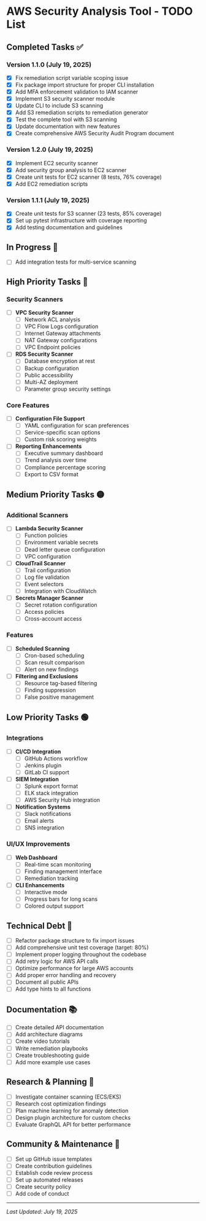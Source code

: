 # AWS Security Analysis Tool - TODO List

## Completed Tasks ✅

### Version 1.1.0 (July 19, 2025)
- [x] Fix remediation script variable scoping issue
- [x] Fix package import structure for proper CLI installation
- [x] Add MFA enforcement validation to IAM scanner
- [x] Implement S3 security scanner module
- [x] Update CLI to include S3 scanning
- [x] Add S3 remediation scripts to remediation generator
- [x] Test the complete tool with S3 scanning
- [x] Update documentation with new features
- [x] Create comprehensive AWS Security Audit Program document

### Version 1.2.0 (July 19, 2025)
- [x] Implement EC2 security scanner
- [x] Add security group analysis to EC2 scanner
- [x] Create unit tests for EC2 scanner (8 tests, 76% coverage)
- [x] Add EC2 remediation scripts

### Version 1.1.1 (July 19, 2025)
- [x] Create unit tests for S3 scanner (23 tests, 85% coverage)
- [x] Set up pytest infrastructure with coverage reporting
- [x] Add testing documentation and guidelines

## In Progress 🚧
- [ ] Add integration tests for multi-service scanning

## High Priority Tasks 🔴

### Security Scanners

- [ ] **VPC Security Scanner**
  - [ ] Network ACL analysis
  - [ ] VPC Flow Logs configuration
  - [ ] Internet Gateway attachments
  - [ ] NAT Gateway configurations
  - [ ] VPC Endpoint policies

- [ ] **RDS Security Scanner**
  - [ ] Database encryption at rest
  - [ ] Backup configuration
  - [ ] Public accessibility
  - [ ] Multi-AZ deployment
  - [ ] Parameter group security settings

### Core Features
- [ ] **Configuration File Support**
  - [ ] YAML configuration for scan preferences
  - [ ] Service-specific scan options
  - [ ] Custom risk scoring weights

- [ ] **Reporting Enhancements**
  - [ ] Executive summary dashboard
  - [ ] Trend analysis over time
  - [ ] Compliance percentage scoring
  - [ ] Export to CSV format

## Medium Priority Tasks 🟡

### Additional Scanners
- [ ] **Lambda Security Scanner**
  - [ ] Function policies
  - [ ] Environment variable secrets
  - [ ] Dead letter queue configuration
  - [ ] VPC configuration

- [ ] **CloudTrail Scanner**
  - [ ] Trail configuration
  - [ ] Log file validation
  - [ ] Event selectors
  - [ ] Integration with CloudWatch

- [ ] **Secrets Manager Scanner**
  - [ ] Secret rotation configuration
  - [ ] Access policies
  - [ ] Cross-account access

### Features
- [ ] **Scheduled Scanning**
  - [ ] Cron-based scheduling
  - [ ] Scan result comparison
  - [ ] Alert on new findings

- [ ] **Filtering and Exclusions**
  - [ ] Resource tag-based filtering
  - [ ] Finding suppression
  - [ ] False positive management

## Low Priority Tasks 🟢

### Integrations
- [ ] **CI/CD Integration**
  - [ ] GitHub Actions workflow
  - [ ] Jenkins plugin
  - [ ] GitLab CI support

- [ ] **SIEM Integration**
  - [ ] Splunk export format
  - [ ] ELK stack integration
  - [ ] AWS Security Hub integration

- [ ] **Notification Systems**
  - [ ] Slack notifications
  - [ ] Email alerts
  - [ ] SNS integration

### UI/UX Improvements
- [ ] **Web Dashboard**
  - [ ] Real-time scan monitoring
  - [ ] Finding management interface
  - [ ] Remediation tracking

- [ ] **CLI Enhancements**
  - [ ] Interactive mode
  - [ ] Progress bars for long scans
  - [ ] Colored output support

## Technical Debt 🔧

- [ ] Refactor package structure to fix import issues
- [ ] Add comprehensive unit test coverage (target: 80%)
- [ ] Implement proper logging throughout the codebase
- [ ] Add retry logic for AWS API calls
- [ ] Optimize performance for large AWS accounts
- [ ] Add proper error handling and recovery
- [ ] Document all public APIs
- [ ] Add type hints to all functions

## Documentation 📚

- [ ] Create detailed API documentation
- [ ] Add architecture diagrams
- [ ] Create video tutorials
- [ ] Write remediation playbooks
- [ ] Create troubleshooting guide
- [ ] Add more example use cases

## Research & Planning 🔬

- [ ] Investigate container scanning (ECS/EKS)
- [ ] Research cost optimization findings
- [ ] Plan machine learning for anomaly detection
- [ ] Design plugin architecture for custom checks
- [ ] Evaluate GraphQL API for better performance

## Community & Maintenance 🤝

- [ ] Set up GitHub issue templates
- [ ] Create contribution guidelines
- [ ] Establish code review process
- [ ] Set up automated releases
- [ ] Create security policy
- [ ] Add code of conduct

---

*Last Updated: July 19, 2025*